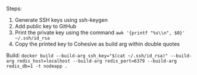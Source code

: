 Steps:

1. Generate SSH keys using ssh-keygen
2. Add public key to GitHub
3. Print the private key using the command `awk '{printf "%s\\n", $0}' ~/.ssh/id_rsa`
4. Copy the printed key to Cohesive as build arg within double quotes

Build:
`docker build --build-arg ssh_key="$(cat ~/.ssh/id_rsa)" --build-arg redis_host=localhost --build-arg redis_port=6379 --build-arg redis_db=1 -t nodeapp .`
